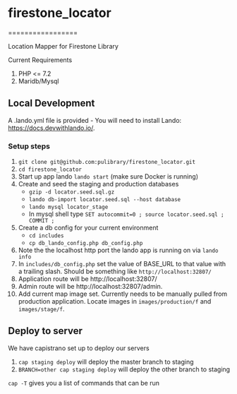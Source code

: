 # firestone_locator
=================

Location Mapper for Firestone Library

Current Requirements
1. PHP <= 7.2
2. Maridb/Mysql

## Local Development

A .lando.yml file is provided - You will need to install Lando: https://docs.devwithlando.io/.

### Setup steps
1. ```git clone git@github.com:pulibrary/firestone_locator.git```
2. ```cd firestone_locator```
3. Start up app lando ```lando start``` (make sure Docker is running)
4. Create and seed the staging and production databases
   - ```gzip -d locator.seed.sql.gz```
   - ```lando db-import locator.seed.sql --host database```
   - ```lando mysql locator_stage```
   - In mysql shell type ```SET autocommit=0 ; source locator.seed.sql ; COMMIT ;```
5. Create a db config for your current environment
   - ```cd includes```
   - ```cp db_lando_config.php db_config.php```
6. Note the the localhost http port the lando app is running on via
```lando info```
7. In `includes/db_config.php` set the value of BASE_URL to that value with a trailing slash. Should be something like
```http://localhost:32807/```
8. Application route will be http://localhost:32807/
9. Admin route will be http://localhost:32807/admin.
10. Add current map image set. Currently needs to be manually pulled from production application. Locate images in ```images/production/f``` and ```images/stage/f```.

## Deploy to server

We have capistrano set up to deploy our servers
 1. `cap staging deploy` will deploy the master branch to staging
 1. `BRANCH=other cap staging deploy` will deploy the other branch to staging

   `cap -T` gives you a list of commands that can be run